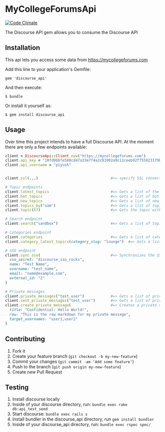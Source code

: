 # MyCollegeForumsApi

[![Code Climate](https://codeclimate.com/github/discourse/discourse_api.png)][codeclimate]

[codeclimate]: https://codeclimate.com/github/discourse/discourse_api

The Discourse API gem allows you to consume the Discourse API

## Installation
This api lets you access some data from https://mycollegeforums.com

Add this line to your application's Gemfile:

    gem 'discourse_api'

And then execute:

    $ bundle

Or install it yourself as:

    $ gem install discourse_api

## Usage

Over time this project intends to have a full Discourse API. At the moment there are only a
few endpoints available:

```ruby
client = DiscourseApi::Client.new("https://mycollegeforums.com")
client.api_key = "10fd9bbfe588cd47a33e7f4a2c81902a9c11ceeb92ff55823179b564d96607ac"
client.api_username = "piyush"


client.ssl(...)                                 #=> specify SSL connection settings if needed

# Topic endpoints
client.latest_topics                            #=> Gets a list of the latest topics
client.hot_topics                               #=> Gets a list of hot topics
client.new_topics                               #=> Gets a list of new topics
client.topics_by("sam")                         #=> Gets a list of topics created by user "sam"
client.topic(57)                                #=> Gets the topic with id 57

# Search endpoint
client.search("sandbox")                        #=> Gets a list of topics that match "sandbox"

# Categories endpoint
client.categories                               #=> Gets a list of categories
client.category_latest_topics(category_slug: "lounge")  #=> Gets a list of latest topics in a category

# SSO endpoint
client.sync_sso(                                #=> Synchronizes the SSO record
  sso_secret: "discourse_sso_rocks",
  name: "Test Name",
  username: "test_name",
  email: "name@example.com",
  external_id: "2"
)

# Private messages
client.private_messages("test_user")            #=> Gets a list of private messages received by "test_user"
client.sent_private_messages("test_user")       #=> Gets a list of private messages sent by "test_user"
client.create_private_message(                  #=> Creates a private messages by api_username user
  title: "Confidential: Hello World!",
  raw: "This is the raw markdown for my private message",
  target_usernames: "user1,user2"
)

```


## Contributing

1. Fork it
2. Create your feature branch (`git checkout -b my-new-feature`)
3. Commit your changes (`git commit -am 'Add some feature'`)
4. Push to the branch (`git push origin my-new-feature`)
5. Create new Pull Request

## Testing

1. Install discourse locally
2. Inside of your discourse directory, run: `bundle exec rake db:api_test_seed`
3. Start discourse: `bundle exec rails s`
4. Install bundler in the discourse_api directory, run `gem install bundler`
5. Inside of your discourse_api directory, run: `bundle exec rspec spec/`
